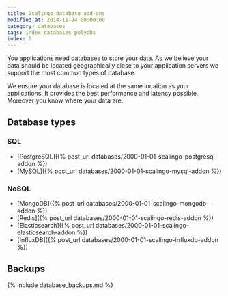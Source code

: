 ```yaml
---
title: Scalingo database add-ons
modified_at: 2014-11-24 00:00:00
category: databases
tags: index-databases polydbs
index: 0
---
```


You applications need databases to store your data. As we believe your data
should be located geographically close to your application servers we support
the most common types of database.

We ensure your database is located at the same location as your applications.
It provides the best performance and latency possible. Moreover you know where
your data are.

## Database types

### SQL

* [PostgreSQL]({% post_url databases/2000-01-01-scalingo-postgresql-addon %})
* [MySQL]({% post_url databases/2000-01-01-scalingo-mysql-addon %})

### NoSQL

* [MongoDB]({% post_url databases/2000-01-01-scalingo-mongodb-addon %})
* [Redis]({% post_url databases/2000-01-01-scalingo-redis-addon %})
* [Elasticsearch]({% post_url databases/2000-01-01-scalingo-elasticsearch-addon %})
* [InfluxDB]({% post_url databases/2000-01-01-scalingo-influxdb-addon %})

## Backups

{% include database_backups.md %}
